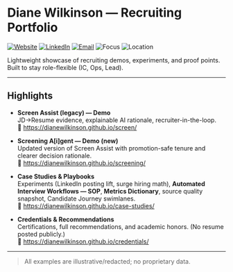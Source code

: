 # Diane Wilkinson — Recruiting Portfolio

[![Website](https://img.shields.io/badge/Website-dianewilkinson.github.io-2563eb?logo=google-chrome&logoColor=white)](https://dianewilkinson.github.io/)
[![LinkedIn](https://img.shields.io/badge/LinkedIn-Connect-0A66C2?logo=linkedin&logoColor=white)](https://www.linkedin.com/in/dianewilkinson/)
[![Email](https://img.shields.io/badge/Email-dianewilkinson510%40gmail.com-4b5563?logo=gmail&logoColor=white)](mailto:dianewilkinson510@gmail.com)
![Focus](https://img.shields.io/badge/Focus-Recruiting%20Ops%20%E2%80%A2%20CX%20%E2%80%A2%20Process%20%26%20Analytics-10B981)
![Location](https://img.shields.io/badge/Based%20in-SF%20Bay%20Area-6B7280)

Lightweight showcase of recruiting demos, experiments, and proof points. Built to stay role-flexible (IC, Ops, Lead).

---

## Highlights

- **Screen Assist (legacy) — Demo**  
  JD→Resume evidence, explainable AI rationale, recruiter-in-the-loop.  
  🔗 https://dianewilkinson.github.io/screen/

- **Screening A[i]gent — Demo (new)**  
  Updated version of Screen Assist with promotion-safe tenure and clearer decision rationale.  
  🔗 https://dianewilkinson.github.io/screening/

- **Case Studies & Playbooks**  
  Experiments (LinkedIn posting lift, surge hiring math), **Automated Interview Workflows — SOP**, **Metrics Dictionary**, source quality snapshot, Candidate Journey swimlanes.  
  🔗 https://dianewilkinson.github.io/case-studies/

- **Credentials & Recommendations**  
  Certifications, full recommendations, and academic honors. (No resume posted publicly.)  
  🔗 https://dianewilkinson.github.io/credentials/

---

> All examples are illustrative/redacted; no proprietary data.
